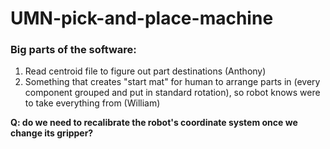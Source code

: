 # UMN-pick-and-place-machine

### Big parts of the software:
1. Read centroid file to figure out part destinations (Anthony)
2. Something that creates "start mat" for human to arrange parts in (every component grouped and put in standard rotation), so robot knows were to take everything from (William)

**Q: do we need to recalibrate the robot's coordinate system once we change its gripper?**
